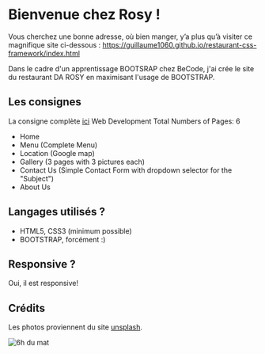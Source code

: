 # Bienvenue chez Rosy !
Vous cherchez une bonne adresse, où bien manger, y’a plus qu’à visiter ce magnifique site ci-dessous :
https://guillaume1060.github.io/restaurant-css-framework/index.html

Dans le cadre d'un apprentissage BOOTSRAP chez BeCode, j'ai crée le site du restaurant DA ROSY en maximisant l'usage de BOOTSTRAP.

## Les consignes
La consigne complète [ici](https://github.com/becodeorg/Swartz-6/blob/main/1.The-Field/10.Bootstrap/restaurant.adoc)
Web Development
Total Numbers of Pages: 6
- Home
- Menu (Complete Menu)
- Location (Google map)
- Gallery (3 pages with 3 pictures each)
- Contact Us (Simple Contact Form with dropdown selector for the "Subject")
- About Us

## Langages utilisés ?

+ HTML5, CSS3 (minimum possible)
+ BOOTSTRAP, forcément :)
## Responsive ?

Oui, il est responsive!

## Crédits
Les photos proviennent du site [unsplash](https://unsplash.com/).

![6h du mat](https://media.giphy.com/media/3oEduRVhWLi1x71VHG/giphy.gif) 
